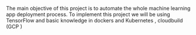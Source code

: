 The main objective of this project is to automate the whole machine learning app deployment process. To implement this project we will be using TensorFlow and basic knowledge in dockers and Kubernetes , cloudbuild (GCP )
